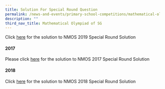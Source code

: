 ```yaml
---
title: Solution For Special Round Question
permalink: /news-and-events/primary-school-competitions/mathematical-olympiad-of-sg/solution-for-special-round/
description: ""
third_nav_title: Mathematical Olympiad of SG
---
```

Click [here](/files/specialround.pdf) for the solution to NMOS 2019 Special Round Solution

#### **2017**
Please click [here](/files/2017specialround.pdf) for the solution to NMOS 2017 Special Round Solution

#### **2018**
Click [here](/files/2018specialround.pdf) for the solution to NMOS 2018 Special Round Solution